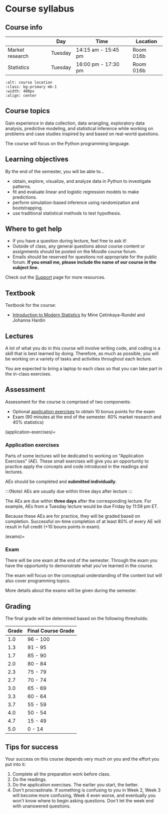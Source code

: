 
# Course syllabus


## Course info

|                   | Day       | Time                  | Location    |
|-----------        |-----------|-------------------    |-------------|
| Market research   | Tuesday   | 14:15 am - 15:45 pm   |  Room 016b  |
| Statistics        | Tuesday   | 16:00 pm - 17:30 pm   |  Room 016b  |


```{image} ../_static/img/room.png
:alt: course location
:class: bg-primary mb-1
:width: 400px
:align: center
```


## Course topics

Gain experience in data collection, data wrangling, exploratory data analysis, predictive modeling, and statistical inference while working on problems and case studies inspired by and based on real-world questions. 

The course will focus on the Python programming language.

## Learning objectives

By the end of the semester, you will be able to...

-   obtain, explore, visualize, and analyze data in Python to investigate patterns.
-   fit and evaluate linear and logistic regression models to make predictions.
-   perform simulation-based inference using randomization and bootstrapping.
-   use traditional statistical methods to test hypothesis.


## Where to get help

- If you have a question during lecture, feel free to ask it! 
- Outside of class, any general questions about course content or assignments should be posted on the Moodle course forum.
- Emails should be reserved for questions not appropriate for the public forum. **If you email me, please include the name of our course in the subject line.** 

Check out the [Support](course-support.md) page for more resources.

## Textbook

Textbook for the course:

- [Introduction to Modern Statistics](https://openintro-ims.netlify.app/) by Mine Çetinkaya-Rundel and Johanna Hardin


## Lectures

A lot of what you do in this course will involve writing code, and coding is a skill that is best learned by doing.
Therefore, as much as possible, you will be working on a variety of tasks and activities throughout each lecture.

You are expected to bring a laptop to each class so that you can take part in the in-class exercises.


## Assessment

Assessment for the course is comprised of two components: 

- Optional [application exercises](application-exercises) to obtain 10 bonus points for the exam
- Exam (90 minutes at the end of the semester. 60% market research and 40% statistics)


(application-exercises)=
### Application exercises

Parts of some lectures will be dedicated to working on "Application Exercises" (AE). These small exercises will give you an opportunity to practice apply the concepts and code introduced in the readings and lectures. 

AEs should be completed and **submitted individually**.

:::{Note}
AEs are usually due within three days after lecture
:::

The AEs are due within **three days** after the corresponding lecture. For example, AEs from a Tuesday lecture would be due Friday by 11:59 pm ET.

Because these AEs are for practice, they will be graded based on completion. Successful on-time completion of at least 80% of every AE will result in full credit (+10 bouns points in exam). 

(exams)=
### Exam

There will be one exam at the end of the semester. Through the exam you have the opportunity to demonstrate what you've learned in the course.

The exam will focus on the conceptual understanding of the content but will also cover programming topics.  

More details about the exams will be given during the semester.


## Grading

The final grade will be determined based on the following thresholds:

|  Grade       | Final Course Grade |
|--------------|--------------------|
| 1.0           | 96 - 100          |
| 1.3           | 91 - 95           |
| 1.7           | 85 - 90           |
| 2.0           | 80 - 84           |
| 2.3           | 75 - 79           |
| 2.7           | 70 - 74           |
| 3.0           | 65 - 69           |
| 3.3           | 60 - 64           |
| 3.7           | 55 - 59           |
| 4.0            | 50 - 54          |
| 4.7           | 15 - 49           |
| 5.0            | 0 - 14           |


## Tips for success

Your success on this course depends very much on you and the effort you put into it:

1.  Complete all the preparation work before class.
1.  Do the readings.
1.  Do the application exercises. The earlier you start, the better. 
1.  Don't procrastinate. If something is confusing to you in Week 2, Week 3 will become more confusing, Week 4 even worse, and eventually you won't know where to begin asking questions. Don't let the week end with unanswered questions. 
